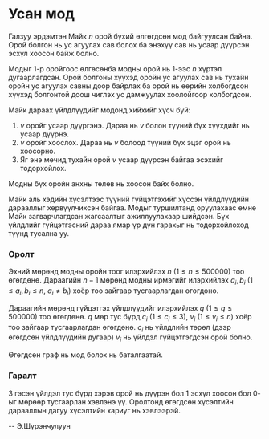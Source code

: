 Усан мод
========

Галзуу эрдэмтэн Майк $n$ орой бүхий өлгөгдсөн мод байгуулсан байна. Орой болгон
нь ус агуулах сав болох ба энэхүү сав нь усаар дүүрсэн эсхүл хоосон байж болно.

Модыг $1$-р оройгоос өлгөсөнба модны орой нь 1-ээс $n$ хүртэл дугаарлагдсан.
Орой болгоны хүүхэд оройн ус агуулах сав нь тухайн оройн ус агуулах савны доор
байрлах ба орой нь өөрийн холбогдсон хүүхэд болгонтой доош
чиглэх ус дамжуулах хоолойгоор холбогдсон.

Майк дараах үйлдлүүдийг модонд хийхийг хүсч буй:

 1. $v$ оройг усаар дүүргэнэ. Дараа нь $v$ болон түүний бүх хүүхдийг нь усаар дүүрнэ.
 2. $v$ оройг хоослох. Дараа нь $v$ болоод түүний бүх эцэг орой нь хоосорно.
 3. Яг энэ мөчид тухайн орой $v$ усаар дүүрсэн байгаа эсэхийг  тодорхойлох.

Модны бүх оройн анхны төлөв нь хоосон байх болно.

Майк аль хэдийн хүсэлтээс түүний гүйцэтгэхийг хүссэн үйлдлүүдийн дарааллыг 
хөрвүүлчихсэн байгаа. Модыг туршилтанд оруулахаас өмнө Майк загварчлагдсан
жагсаалтыг ажиллуулахаар шийдсэн. Бүх үйлдлийг гүйцэтгэсний дараа ямар үр
дүн гарахыг нь тодорхойлоход түүнд тусална уу.

### Оролт
Эхний мөрөнд модны оройн тоог илэрхийлэх $n$ ($1 ≤ n ≤ 500000$) тоо өгөгдөнө. Дараагийн
$n-1$ мөрөнд модны ирмэгийг илэрхийлэх  $a_i, b_i$ ($1 ≤ a_i, b_i ≤ n$, $a_i ≠ b_i$) 
хоёр тоо зайгаар тусгаарлагдан өгөгдөнө.

Дараагийн мөрөнд гүйцэтгэх үйлдлүүдийг илэрхийлэх $q$ ($1 ≤ q ≤ 500000$) тоо өгөгдөнө.
$q$ мөр тус бүрд $c_i$ ($1 ≤ c_i ≤ 3$), $v_i$ ($1 ≤ v_i ≤ n$) хоёр тоо зайгаар тусгаарлагдан өгөгдөнө. $c_i$ нь үйлдлийн төрөл (дээр өгөгдсөн үйлдлүүдийн дугаар)
$v_i$ нь үйлдэл гүйцэтгэгдсэн орой болно.

Өгөгдсөн граф нь мод болох нь баталгаатай.

### Гаралт

$3$ гэсэн үйлдэл тус бүрд хэрэв орой нь дүүрэн бол $1$ эсхүл хоосон бол $0$-ыг 
мөрөөр тусгаарлан хэвлэнэ үү. Оролтонд өгөгдсөн хүсэлтийн дарааллын дагуу
хүсэлтийн хариуг нь хэвлээрэй.

-- Э.Шүрэнчулуун
